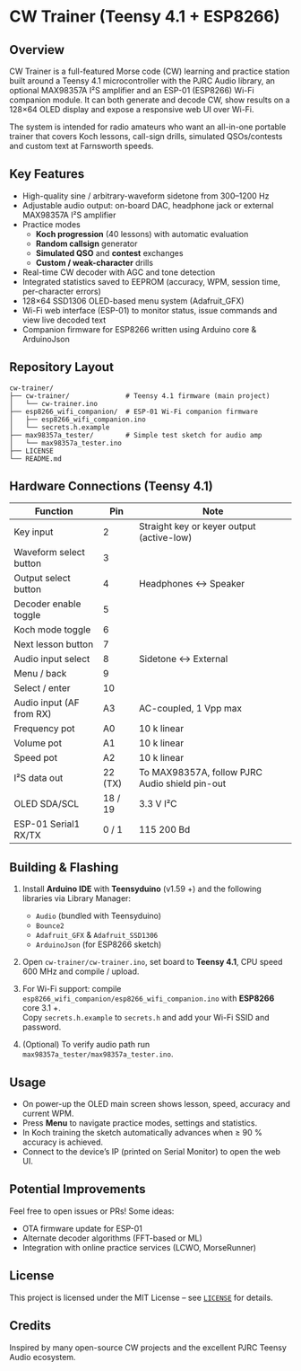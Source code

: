 # CW Trainer (Teensy 4.1 + ESP8266)

## Overview

CW Trainer is a full-featured Morse code (CW) learning and practice station built around a Teensy 4.1 microcontroller with the PJRC Audio library, an optional MAX98357A I²S amplifier and an ESP-01 (ESP8266) Wi-Fi companion module. It can both generate and decode CW, show results on a 128×64 OLED display and expose a responsive web UI over Wi-Fi.

The system is intended for radio amateurs who want an all-in-one portable trainer that covers Koch lessons, call-sign drills, simulated QSOs/contests and custom text at Farnsworth speeds.

## Key Features

- High-quality sine / arbitrary-waveform sidetone from 300–1200 Hz
- Adjustable audio output: on-board DAC, headphone jack or external MAX98357A I²S amplifier
- Practice modes  
  * **Koch progression** (40 lessons) with automatic evaluation  
  * **Random callsign** generator  
  * **Simulated QSO** and **contest** exchanges  
  * **Custom / weak-character** drills
- Real-time CW decoder with AGC and tone detection
- Integrated statistics saved to EEPROM (accuracy, WPM, session time, per-character errors)
- 128×64 SSD1306 OLED-based menu system (Adafruit_GFX)
- Wi-Fi web interface (ESP-01) to monitor status, issue commands and view live decoded text
- Companion firmware for ESP8266 written using Arduino core & ArduinoJson

## Repository Layout
```text
cw-trainer/
├── cw-trainer/              # Teensy 4.1 firmware (main project)
│   └── cw-trainer.ino
├── esp8266_wifi_companion/  # ESP-01 Wi-Fi companion firmware
│   ├── esp8266_wifi_companion.ino
│   └── secrets.h.example
├── max98357a_tester/        # Simple test sketch for audio amp
│   └── max98357a_tester.ino
├── LICENSE
└── README.md
```

## Hardware Connections (Teensy 4.1)
| Function | Pin | Note |
|----------|-----|------|
| Key input | 2 | Straight key or keyer output (active-low) |
| Waveform select button | 3 | |
| Output select button | 4 | Headphones ↔ Speaker |
| Decoder enable toggle | 5 | |
| Koch mode toggle | 6 | |
| Next lesson button | 7 | |
| Audio input select | 8 | Sidetone ↔ External |
| Menu / back | 9 | |
| Select / enter | 10 | |
| Audio input (AF from RX) | A3 | AC-coupled, 1 Vpp max |
| Frequency pot | A0 | 10 k linear |
| Volume pot | A1 | 10 k linear |
| Speed pot | A2 | 10 k linear |
| I²S data out | 22 (TX) | To MAX98357A, follow PJRC Audio shield pin-out |
| OLED SDA/SCL | 18 / 19 | 3.3 V I²C |
| ESP-01 Serial1 RX/TX | 0 / 1 | 115 200 Bd |

## Building & Flashing

1. Install **Arduino IDE** with **Teensyduino** (v1.59 +) and the following libraries via Library Manager:
   - `Audio` (bundled with Teensyduino)
   - `Bounce2`
   - `Adafruit_GFX` & `Adafruit_SSD1306`
   - `ArduinoJson` (for ESP8266 sketch)

2. Open `cw-trainer/cw-trainer.ino`, set board to **Teensy 4.1**, CPU speed 600 MHz and compile / upload.

3. For Wi-Fi support: compile `esp8266_wifi_companion/esp8266_wifi_companion.ino` with **ESP8266** core 3.1 +.  
   Copy `secrets.h.example` to `secrets.h` and add your Wi-Fi SSID and password.

4. (Optional) To verify audio path run `max98357a_tester/max98357a_tester.ino`.

## Usage

- On power-up the OLED main screen shows lesson, speed, accuracy and current WPM.  
- Press **Menu** to navigate practice modes, settings and statistics.  
- In Koch training the sketch automatically advances when ≥ 90 % accuracy is achieved.  
- Connect to the device’s IP (printed on Serial Monitor) to open the web UI.

## Potential Improvements

Feel free to open issues or PRs! Some ideas:
- OTA firmware update for ESP-01
- Alternate decoder algorithms (FFT-based or ML)
- Integration with online practice services (LCWO, MorseRunner)

## License

This project is licensed under the MIT License – see [`LICENSE`](LICENSE) for details.

## Credits

Inspired by many open-source CW projects and the excellent PJRC Teensy Audio ecosystem.
